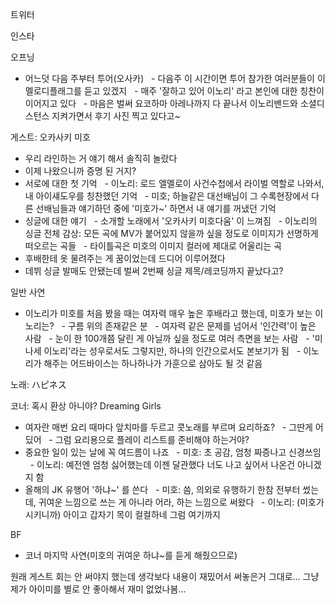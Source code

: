 


트위터



인스타

오프닝
- 어느덧 다음 주부터 투어(오사카)
  - 다음주 이 시간이면 투어 참가한 여러분들이 이 멜로디플래그를 듣고 있겠지
  - 매주 '잘하고 있어 이노리' 라고 본인에 대한 칭찬이 이어지고 있다
  - 마음은 벌써 요코하마 아레나까지 다 끝나서 이노리밴드와 소셜디스턴스 지켜가면서 후기 사진 찍고 있다고~

게스트: 오카사키 미호
- 우리 라인하는 거 얘기 해서 솔직히 놀랐다
- 이제 나왔으니까 증명 된 거지?
- 서로에 대한 첫 기억
  - 이노리: 로드 엘멜로이 사건수첩에서 라이벌 역할로 나와서, 내 아이섀도우를 칭찬했던 기억
  - 미호; 하늘같은 대선배님이 그 수록현장에서 다른 선배님들과 얘기하던 중에 '미호가~' 하면서 내 얘기를 꺼냈던 기억
- 싱글에 대한 얘기
  - 소개할 노래에서 '오카사키 미호다움' 이 느껴짐
  - 이노리의 싱글 전체 감상: 모든 곡에 MV가 붙어있지 않을까 싶을 정도로 이미지가 선명하게 떠오르는 곡들
  - 타이틀곡은 미호의 이미지 컬러에 제대로 어울리는 곡
- 후배한테 옷 물려주는 게 꿈이었는데 드디어 이루어졌다
- 데뷔 싱글 발매도 안됐는데 벌써 2번째 싱글 제목/레코딩까지 끝났다고?

일반 사연
- 이노리가 미호를 처음 봤을 때는 여자력 매우 높은 후배라고 했는데, 미호가 보는 이노리는?
  - 구름 위의 존재같은 분
  - 여자력 같은 문제를 넘어서 '인간력'이 높은 사람
  - 눈이 한 100개쯤 달린 게 아닐까 싶을 정도로 여러 측면을 보는 사람
  - '미나세 이노리'라는 성우로서도 그렇지만, 하나의 인간으로서도 본보기가 됨
  - 이노리가 해주는 어드바이스는 하나하나가 가훈으로 삼아도 될 것 같음

노래: ハピネス

코너: 혹시 환상 아니야? Dreaming Girls
- 여자란 매번 요리 때마다 앞치마를 두르고 콧노래를 부르며 요리하죠?
  - 그딴게 어딨어
  - 그럼 요리용으로 플레이 리스트를 준비해야 하는거야?
- 중요한 일이 있는 날에 꼭 여드름이 나죠
  - 미호: 초 공감, 엄청 짜증나고 신경쓰임
  - 이노리: 예전엔 엄청 싫어했는데 이젠 달관했다 너도 나고 싶어서 나온건 아니겠지 함
- 올해의 JK 유행어 '하냐~' 를 쓴다
  - 미호: 씀, 의외로 유행하기 한참 전부터 썼는데, 귀여운 느낌으로 쓰는 게 아니라 어라, 하는 느낌으로 써왔다
  - 이노리: (미호가 시키니까) 아이고 갑자기 목이 컬컬하네 그럼 여기까지

BF
- 코너 마지막 사연(미호의 귀여운 하냐~를 듣게 해줬으므로)

원래 게스트 회는 안 써야지 했는데 생각보다 내용이 재밌어서 써놓은거 그대로...
그냥 제가 아이미를 별로 안 좋아해서 재미 없었나봄...
